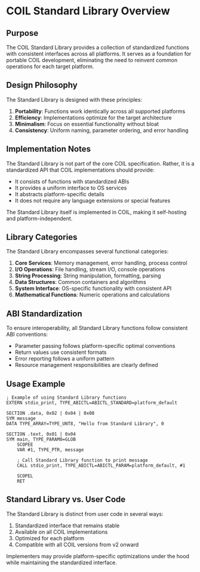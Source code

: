 # COIL Standard Library Overview

## Purpose

The COIL Standard Library provides a collection of standardized functions with consistent interfaces across all platforms. It serves as a foundation for portable COIL development, eliminating the need to reinvent common operations for each target platform.

## Design Philosophy

The Standard Library is designed with these principles:

1. **Portability**: Functions work identically across all supported platforms
2. **Efficiency**: Implementations optimize for the target architecture
3. **Minimalism**: Focus on essential functionality without bloat
4. **Consistency**: Uniform naming, parameter ordering, and error handling

## Implementation Notes

The Standard Library is not part of the core COIL specification. Rather, it is a standardized API that COIL implementations should provide:

- It consists of functions with standardized ABIs
- It provides a uniform interface to OS services
- It abstracts platform-specific details
- It does not require any language extensions or special features

The Standard Library itself is implemented in COIL, making it self-hosting and platform-independent.

## Library Categories

The Standard Library encompasses several functional categories:

1. **Core Services**: Memory management, error handling, process control
2. **I/O Operations**: File handling, stream I/O, console operations
3. **String Processing**: String manipulation, formatting, parsing
4. **Data Structures**: Common containers and algorithms
5. **System Interface**: OS-specific functionality with consistent API
6. **Mathematical Functions**: Numeric operations and calculations

## ABI Standardization

To ensure interoperability, all Standard Library functions follow consistent ABI conventions:

- Parameter passing follows platform-specific optimal conventions
- Return values use consistent formats
- Error reporting follows a uniform pattern
- Resource management responsibilities are clearly defined

## Usage Example

```
; Example of using Standard Library functions
EXTERN stdio_print, TYPE_ABICTL=ABICTL_STANDARD=platform_default

SECTION .data, 0x02 | 0x04 | 0x08
SYM message
DATA TYPE_ARRAY=TYPE_UNT8, "Hello from Standard Library", 0

SECTION .text, 0x01 | 0x04
SYM main, TYPE_PARAM0=GLOB
    SCOPEE
    VAR #1, TYPE_PTR, message
    
    ; Call Standard Library function to print message
    CALL stdio_print, TYPE_ABICTL=ABICTL_PARAM=platform_default, #1
    
    SCOPEL
    RET
```

## Standard Library vs. User Code

The Standard Library is distinct from user code in several ways:

1. Standardized interface that remains stable
2. Available on all COIL implementations 
3. Optimized for each platform
4. Compatible with all COIL versions from v2 onward

Implementers may provide platform-specific optimizations under the hood while maintaining the standardized interface.